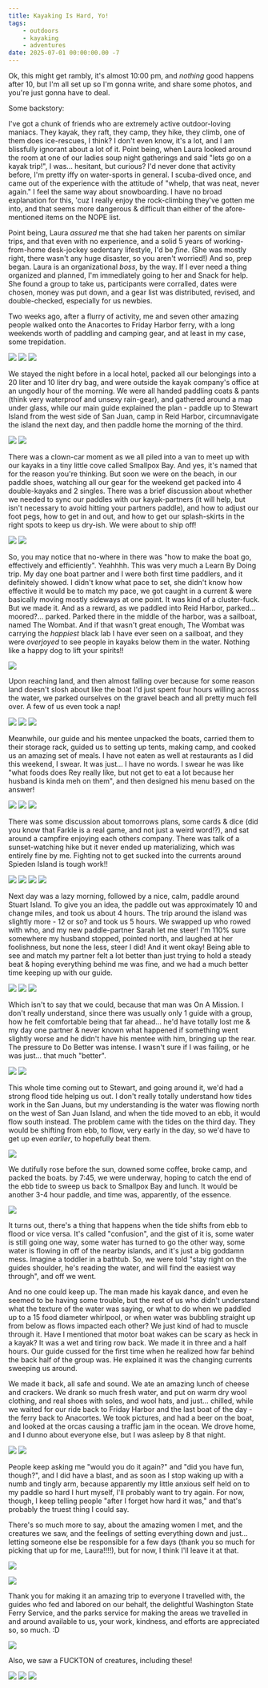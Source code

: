 ```yaml
---
title: Kayaking Is Hard, Yo!
tags: 
    - outdoors
    - kayaking
    - adventures
date: 2025-07-01 00:00:00.00 -7
---
```


Ok, this might get rambly, it's almost 10:00 pm, and _nothing_ good happens after 10, but I'm all set up so I'm gonna write, and share some photos, and you're just gonna have to deal.

Some backstory:

I've got a chunk of friends who are extremely active outdoor-loving maniacs. They kayak, they raft, they camp, they hike, they climb, one of them does ice-rescues, I think? I don't even know, it's a lot, and I am blissfully ignorant about a lot of it. Point being, when Laura looked around the room at one of our ladies soup night gatherings and said "lets go on a kayak trip!", I was... hesitant, but curious? I'd never done that activity before, I'm pretty iffy on water-sports in general. I scuba-dived once, and came out of the experience with the attitude of "whelp, that was neat, never again." I feel the same way about snowboarding. I have no broad explanation for this, 'cuz I really enjoy the rock-climbing they've gotten me into, and that seems more dangerous & difficult than either of the afore-mentioned items on the NOPE list. 

Point being, Laura _assured_ me that she had taken her parents on similar trips, and that even with no experience, and a solid 5 years of working-from-home desk-jockey sedentary lifestyle, I'd be _fine_. (She was mostly right, there wasn't any huge disaster, so you aren't worried!) And so, prep began. Laura is an organizational _boss_, by the way. If I ever need a thing organized and planned, I'm immediately going to her and Snack for help. She found a group to take us, participants were corralled, dates were chosen, money was put down, and a gear list was distributed, revised, and double-checked, especially for us newbies. 

Two weeks ago, after a flurry of activity, me and seven other amazing people walked onto the Anacortes to Friday Harbor ferry, with a long weekends worth of paddling and camping gear, and at least in my case, some trepidation.

![]({{imageDir}}/kayak/ferry.jpg)
![]({{imageDir}}/kayak/pregame.jpg)
![]({{imageDir}}/kayak/packed.jpg)

We stayed the night before in a local hotel, packed all our belongings into a 20 liter and 10 liter dry bag, and were outside the kayak company's office at an ungodly hour of the morning. We were all handed paddling coats & pants (think very waterproof and unsexy rain-gear), and gathered around a map under glass, while our main guide explained the plan - paddle up to Stewart Island from the west side of San Juan, camp in Reid Harbor, circumnavigate the island the next day, and then paddle home the morning of the third. 

![]({{imageDir}}/kayak/paddlesuits.jpg)
![]({{imageDir}}/kayak/route.jpg)

There was a clown-car moment as we all piled into a van to meet up with our kayaks in a tiny little cove called Smallpox Bay. And yes, it's named that for the reason you're thinking. But soon we were on the beach, in our paddle shoes, watching all our gear for the weekend get packed into 4 double-kayaks and 2 singles. There was a brief discussion about whether we needed to sync our paddles with our kayak-partners (it will help, but isn't necessary to avoid hitting your partners paddle), and how to adjust our foot pegs, how to get in and out, and how to get our splash-skirts in the right spots to keep us dry-ish. We were about to ship off!

![]({{imageDir}}/kayak/spbay.jpg)
![]({{imageDir}}/kayak/steeds.jpg)

So, you may notice that no-where in there was "how to make the boat go, effectively and efficiently". Yeahhhh. This was very much a Learn By Doing trip. My day one boat partner and I were both first time paddlers, and it definitely showed. I didn't know what pace to set, she didn't know how effective it would be to match my pace, we got caught in a current & were basically moving mostly sideways at one point. It was kind of a cluster-fuck. But we made it. And as a reward, as we paddled into Reid Harbor, parked... moored?... parked. Parked there in the middle of the harbor, was a sailboat, named The Wombat. And if that wasn't great enough, The Wombat was carrying the _happiest_ black lab I have ever seen on a sailboat, and they were _overjoyed_ to see people in kayaks below them in the water. Nothing like a happy dog to lift your spirits!!

![]({{imageDir}}/kayak/parking.jpg)

Upon reaching land, and then almost falling over because for some reason land doesn't slosh about like the boat I'd just spent four hours willing across the water, we parked ourselves on the gravel beach and all pretty much fell over. A few of us even took a nap! 

![]({{imageDir}}/kayak/reidharbor.jpg)
![]({{imageDir}}/kayak/madeit.jpg)
![]({{imageDir}}/kayak/libations.jpg)

Meanwhile, our guide and his mentee unpacked the boats, carried them to their storage rack, guided us to setting up tents, making camp, and cooked us an amazing set of meals. I have not eaten as well at restaurants as I did this weekend, I swear. It was just... I have no words. I swear he was like "what foods does Rey really like, but not get to eat a lot because her husband is kinda meh on them", and then designed his menu based on the answer! 

![]({{imageDir}}/kayak/fire.jpg)
![]({{imageDir}}/kayak/biffy.jpg)
![]({{imageDir}}/kayak/dryline.jpg)

There was some discussion about tomorrows plans, some cards & dice (did you know that Farkle is a real game, and not just a weird word!?), and sat around a campfire enjoying each others company. There was talk of a sunset-watching hike but it never ended up materializing, which was entirely fine by me. Fighting not to get sucked into the currents around Spieden Island is tough work!!

![]({{imageDir}}/kayak/stairs.jpg)
![]({{imageDir}}/kayak/only.jpg)
![]({{imageDir}}/kayak/camp.jpg)
![]({{imageDir}}/kayak/night.jpg)

Next day was a lazy morning, followed by a nice, calm, paddle around Stuart Island. To give you an idea, the paddle out was approximately 10 and change miles, and took us about 4 hours. The trip around the island was slightly more - 12 or so? and took us 5 hours. We swapped up who rowed with who, and my new paddle-partner Sarah let me steer! I'm 110% sure somewhere my husband stopped, pointed north, and laughed at her foolishness, but none the less, steer I did! And it went okay! Being able to see and match my partner felt a lot better than just trying to hold a steady beat & hoping everything behind me was fine, and we had a much better time keeping up with our guide.

![]({{imageDir}}/kayak/kelp.jpg)
![]({{imageDir}}/kayak/lighthouse.jpg)
![]({{imageDir}}/kayak/kickline.jpg)

Which isn't to say that we could, because that man was On A Mission. I don't really understand, since there was usually only 1 guide with a group, how he felt comfortable being that far ahead... he'd have totally lost me & my day one partner & never known what happened if something went slightly worse and he didn't have his mentee with him, bringing up the rear. The pressure to Do Better was intense. I wasn't sure if I was failing, or he was just... that much "better". 

![]({{imageDir}}/kayak/chart.jpg)
![]({{imageDir}}/kayak/cliff.jpg)

This whole time coming out to Stewart, and going around it, we'd had a strong flood tide helping us out. I don't really totally understand how tides work in the San Juans, but my understanding is the water was flowing north on the west of San Juan Island, and when the tide moved to an ebb, it would flow south instead. The problem came with the tides on the third day. They would be shifting from ebb, to flow, very early in the day, so we'd have to get up even _earlier_, to hopefully beat them.

![]({{imageDir}}/kayak/fog.jpg)

We dutifully rose before the sun, downed some coffee, broke camp, and packed the boats. by 7:45, we were underway, hoping to catch the end of the ebb tide to sweep us back to Smallpox Bay and lunch. It would be another 3-4 hour paddle, and time was, apparently, of the essence.

![]({{imageDir}}/kayak/reidharbor2.jpg)

It turns out, there's a thing that happens when the tide shifts from ebb to flood or vice versa. It's called "confusion", and the gist of it is, some water is still going one way, some water has turned to go the other way, some water is flowing in off of the nearby islands, and it's just a big goddamn mess. Imagine a toddler in a bathtub. So, we were told "stay right on the guides shoulder, he's reading the water, and will find the easiest way through", and off we went.

And no one could keep up. The man made his kayak dance, and even he seemed to be having some trouble, but the rest of us who didn't understand what the texture of the water was saying, or what to do when we paddled up to a 15 food diameter whirlpool, or when water was bubbling straight up from below as flows impacted each other? We just kind of had to muscle through it. Have I mentioned that motor boat wakes can be scary as heck in a kayak? It was a wet and tiring row back. We made it in three and a half hours. Our guide cussed for the first time when he realized how far behind the back half of the group was. He explained it was the changing currents sweeping us around. 

We made it back, all safe and sound. We ate an amazing lunch of cheese and crackers. We drank so much fresh water, and put on warm dry wool clothing, and real shoes with soles, and wool hats, and just... chilled, while we waited for our ride back to Friday Harbor and the last boat of the day - the ferry back to Anacortes. We took pictures, and had a beer on the boat, and looked at the orcas causing a traffic jam in the ocean. We drove home, and I dunno about everyone else, but I was asleep by 8 that night. 

![]({{imageDir}}/kayak/aftermath.jpg)
![]({{imageDir}}/kayak/orcas.jpg)

People keep asking me "would you do it again?" and "did you have fun, though?", and I did have a blast, and as soon as I stop waking up with a numb and tingly arm, because apparently my little anxious self held on to my paddle so hard I hurt myself, I'll probably want to try again. For now, though, I keep telling people "after I forget how hard it was," and that's probably the truest thing I could say.

There's so much more to say, about the amazing women I met, and the creatures we saw, and the feelings of setting everything down and just... letting someone else be responsible for a few days (thank you so much for picking that up for me, Laura!!!!), but for now, I think I'll leave it at that.

![]({{imageDir}}/kayak/gonehome.jpg)

![]({{imageDir}}/kayak/ballardcrew.jpg)

Thank you for making it an amazing trip to everyone I travelled with, the guides who fed and labored on our behalf, the delightful Washington State Ferry Service, and the parks service for making the areas we travelled in and around available to us, your work, kindness, and efforts are appreciated so, so much. :D

![]({{imageDir}}/kayak/bigmap.jpg)

Also, we saw a FUCKTON of creatures, including these! 

![]({{imageDir}}/kayak/eagle.jpg)
![]({{imageDir}}/kayak/gull.jpg)
![]({{imageDir}}/kayak/heron.jpg)
